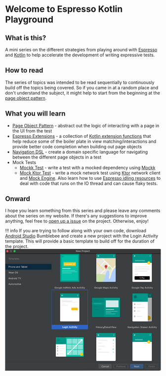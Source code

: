 # Welcome to Espresso Kotlin Playground

## What is this? 

A mini series on the different strategies from playing around with [Espresso](https://developer.android.com/training/testing/espresso) and [Kotlin](https://kotlinlang.org/) to help accelerate the development of writing expressive tests. 

## How to read

The series of topics was intended to be read sequentially to continuously build off the topics being covered. So if you came in at a random place and don't understand the subject, it might help to start from the beginning at the [page object pattern](https://plusmobileapps.com/espresso-kotlin-playground/page-object-pattern).

## What you will learn 

* [Page Object Pattern](https://plusmobileapps.com/espresso-kotlin-playground/page-object-pattern) - abstract out the logic of interacting with a page in the UI from the test
* [Espresso Extensions](https://plusmobileapps.com/espresso-kotlin-playground/espresso-extensions) - a collection of [Kotlin extension functions](https://kotlinlang.org/docs/extensions.html) that help reduce some of the boiler plate in view matching/interactions and provide better code completion when building out page objects
* [Navigation DSL](https://plusmobileapps.com/espresso-kotlin-playground/navigation-dsl) - create a domain specific language for navigating between the different page objects in a test
* Mock Tests
    * [Mockk Test](https://plusmobileapps.com/espresso-kotlin-playground/mockk-test) - write a test with a mocked dependency using [Mockk](https://mockk.io/)
    * [Mock Ktor Test](https://plusmobileapps.com/espresso-kotlin-playground/mock-ktor-test) - write a mock network test using [Ktor](https://ktor.io/) network client and [Mock Engine](https://ktor.io/docs/http-client-testing.html). Also learn how to use [Espresso idling resources](https://developer.android.com/training/testing/espresso/idling-resource) to deal with code that runs on the IO thread and can cause flaky tests. 

## Onward

I hope you learn something from this series and please leave any comments about the series on my website. If there's any suggestions to improve anything, feel free to [open up a issue](https://github.com/plusmobileapps/espresso-kotlin-playground/issues/new) on the project. Otherwise, enjoy! 

!!! info
    If you are trying to follow along with your own code, download [Android Studio](https://developer.android.com/studio/preview) Bumblebee and create a new project with the Login Activity template. This will provide a basic template to build off for the duration of the project. 
    ![](img/login-activity-template.png)
